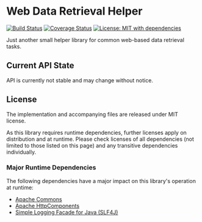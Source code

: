 # Web Data Retrieval Helper

[![Build Status](https://travis-ci.com/dneuge/web-data-retrieval.svg?branch=master)](https://travis-ci.com/dneuge/web-data-retrieval)
[![Coverage Status](https://coveralls.io/repos/github/dneuge/web-data-retrieval/badge.svg?branch=master)](https://coveralls.io/github/dneuge/web-data-retrieval?branch=master)
[![License: MIT with dependencies](https://img.shields.io/badge/license-MIT%20w%2F%20deps-blue.svg)](LICENSE.md)

Just another small helper library for common web-based data retrieval tasks.

## Current API State

API is currently not stable and may change without notice.

## License

The implementation and accompanying files are released under MIT license.

As this library requires runtime dependencies, further licenses apply on distribution and at runtime. Please check licenses of all dependencies (not limited to those listed on this page) and any transitive dependencies individually.

### Major Runtime Dependencies

The following dependencies have a major impact on this library's operation at runtime:

 * [Apache Commons](http://commons.apache.org/)
 * [Apache HttpComponents](http://hc.apache.org/)
 * [Simple Logging Facade for Java (SLF4J)](https://www.slf4j.org/)

